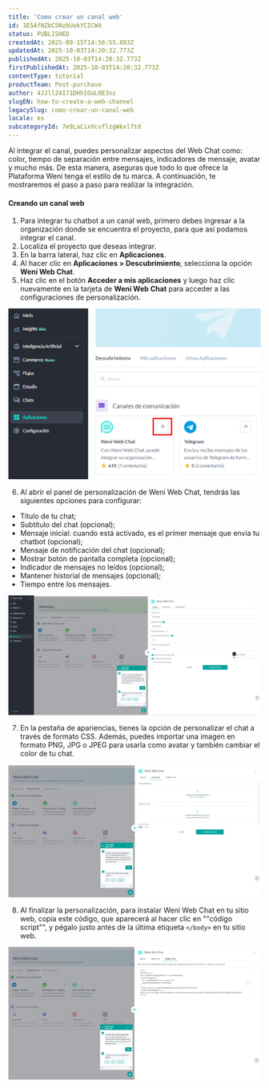 ```yaml
---
title: 'Como crear un canal web'
id: 1E5AfNZbC5NzbUokYCICW4
status: PUBLISHED
createdAt: 2025-09-15T14:56:55.893Z
updatedAt: 2025-10-03T14:20:32.773Z
publishedAt: 2025-10-03T14:20:32.773Z
firstPublishedAt: 2025-10-03T14:20:32.773Z
contentType: tutorial
productTeam: Post-purchase
author: 4JJllZ4I71DHhIOaLOE3nz
slugEN: how-to-create-a-web-channel
legacySlug: como-crear-un-canal-web
locale: es
subcategoryId: 7e9LaCixVcvflzgWkxlftd
---
```


Al integrar el canal, puedes personalizar aspectos del Web Chat como: color, tiempo de separación entre mensajes, indicadores de mensaje, avatar y mucho más. De esta manera, aseguras que todo lo que ofrece la Plataforma Weni tenga el estilo de tu marca. A continuación, te mostraremos el paso a paso para realizar la integración.

#### **Creando un canal web**

1. Para integrar tu chatbot a un canal web, primero debes ingresar a la organización donde se encuentra el proyecto, para que así podamos integrar el canal.
2. Localiza el proyecto que deseas integrar.
3. En la barra lateral, haz clic en **Aplicaciones**.
4. Al hacer clic en **Aplicaciones > Descubrimiento**, selecciona la opción **Weni Web Chat**.
5. Haz clic en el botón **Acceder a mis aplicaciones** y luego haz clic nuevamente en la tarjeta de **Weni Web Chat** para acceder a las configuraciones de personalización.

![](https://raw.githubusercontent.com/vtexdocs/help-center-content/refs/heads/main/docs/es/tutorials/weni-by-vtex/integraciones/como-crear-un-canal-web_1.png)

6. Al abrir el panel de personalización de Weni Web Chat, tendrás las siguientes opciones para configurar:
- Título de tu chat;
- Subtítulo del chat (opcional);
- Mensaje inicial: cuando está activado, es el primer mensaje que envía tu chatbot (opcional);
- Mensaje de notificación del chat (opcional);
- Mostrar botón de pantalla completa (opcional);
- Indicador de mensajes no leídos (opcional);
- Mantener historial de mensajes (opcional);
- Tiempo entre los mensajes.

![](https://raw.githubusercontent.com/vtexdocs/help-center-content/refs/heads/main/docs/es/tutorials/weni-by-vtex/integraciones/como-crear-un-canal-web_2.png)

7. En la pestaña de apariencias, tienes la opción de personalizar el chat a través de formato CSS. Además, puedes importar una imagen en formato PNG, JPG o JPEG para usarla como avatar y también cambiar el color de tu chat.

![](https://raw.githubusercontent.com/vtexdocs/help-center-content/refs/heads/main/docs/es/tutorials/weni-by-vtex/integraciones/como-crear-un-canal-web_3.png)

8. Al finalizar la personalización, para instalar Weni Web Chat en tu sitio web, copia este código, que aparecerá al hacer clic en ""código script"", y pégalo justo antes de la última etiqueta `</body>` en tu sitio web.

![](https://raw.githubusercontent.com/vtexdocs/help-center-content/refs/heads/main/docs/es/tutorials/weni-by-vtex/integraciones/como-crear-un-canal-web_4.png)
